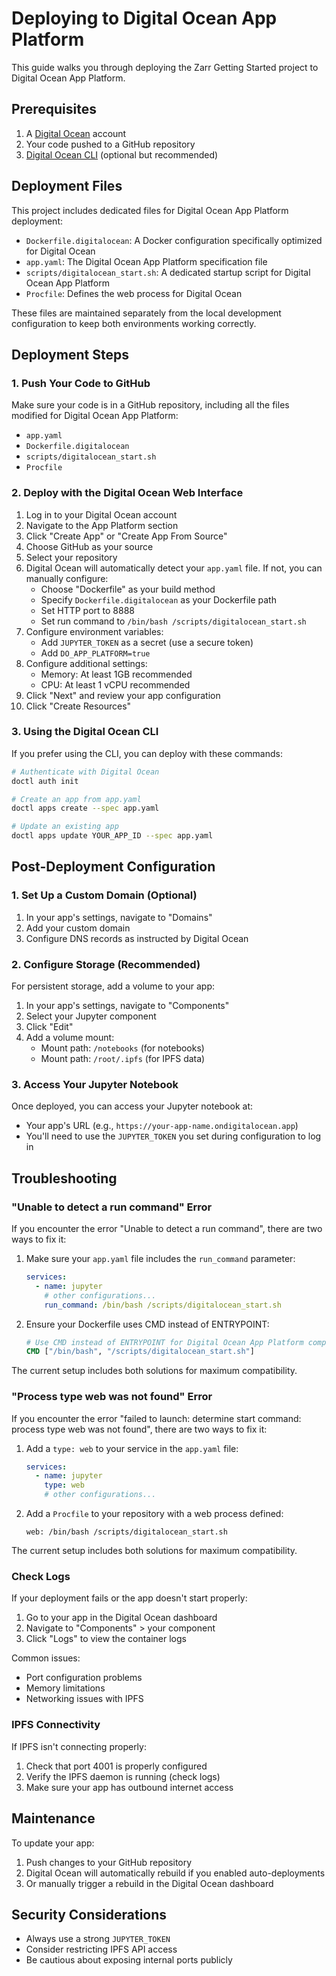 # Deploying to Digital Ocean App Platform

This guide walks you through deploying the Zarr Getting Started project to Digital Ocean App Platform.

## Prerequisites

1. A [Digital Ocean](https://www.digitalocean.com/) account
2. Your code pushed to a GitHub repository
3. [Digital Ocean CLI](https://docs.digitalocean.com/reference/doctl/how-to/install/) (optional but recommended)

## Deployment Files

This project includes dedicated files for Digital Ocean App Platform deployment:

- `Dockerfile.digitalocean`: A Docker configuration specifically optimized for Digital Ocean
- `app.yaml`: The Digital Ocean App Platform specification file
- `scripts/digitalocean_start.sh`: A dedicated startup script for Digital Ocean App Platform
- `Procfile`: Defines the web process for Digital Ocean

These files are maintained separately from the local development configuration to keep both environments working correctly.

## Deployment Steps

### 1. Push Your Code to GitHub

Make sure your code is in a GitHub repository, including all the files modified for Digital Ocean App Platform:
- `app.yaml`
- `Dockerfile.digitalocean`
- `scripts/digitalocean_start.sh`
- `Procfile`

### 2. Deploy with the Digital Ocean Web Interface

1. Log in to your Digital Ocean account
2. Navigate to the App Platform section
3. Click "Create App" or "Create App From Source"
4. Choose GitHub as your source
5. Select your repository
6. Digital Ocean will automatically detect your `app.yaml` file. If not, you can manually configure:
   - Choose "Dockerfile" as your build method
   - Specify `Dockerfile.digitalocean` as your Dockerfile path
   - Set HTTP port to 8888
   - Set run command to `/bin/bash /scripts/digitalocean_start.sh`
7. Configure environment variables:
   - Add `JUPYTER_TOKEN` as a secret (use a secure token)
   - Add `DO_APP_PLATFORM=true`
8. Configure additional settings:
   - Memory: At least 1GB recommended
   - CPU: At least 1 vCPU recommended
9. Click "Next" and review your app configuration
10. Click "Create Resources"

### 3. Using the Digital Ocean CLI

If you prefer using the CLI, you can deploy with these commands:

```bash
# Authenticate with Digital Ocean
doctl auth init

# Create an app from app.yaml
doctl apps create --spec app.yaml

# Update an existing app
doctl apps update YOUR_APP_ID --spec app.yaml
```

## Post-Deployment Configuration

### 1. Set Up a Custom Domain (Optional)

1. In your app's settings, navigate to "Domains"
2. Add your custom domain
3. Configure DNS records as instructed by Digital Ocean

### 2. Configure Storage (Recommended)

For persistent storage, add a volume to your app:

1. In your app's settings, navigate to "Components"
2. Select your Jupyter component
3. Click "Edit"
4. Add a volume mount:
   - Mount path: `/notebooks` (for notebooks)
   - Mount path: `/root/.ipfs` (for IPFS data)

### 3. Access Your Jupyter Notebook

Once deployed, you can access your Jupyter notebook at:
- Your app's URL (e.g., `https://your-app-name.ondigitalocean.app`)
- You'll need to use the `JUPYTER_TOKEN` you set during configuration to log in

## Troubleshooting

### "Unable to detect a run command" Error

If you encounter the error "Unable to detect a run command", there are two ways to fix it:

1. Make sure your `app.yaml` file includes the `run_command` parameter:
   ```yaml
   services:
     - name: jupyter
       # other configurations...
       run_command: /bin/bash /scripts/digitalocean_start.sh
   ```

2. Ensure your Dockerfile uses CMD instead of ENTRYPOINT:
   ```dockerfile
   # Use CMD instead of ENTRYPOINT for Digital Ocean App Platform compatibility
   CMD ["/bin/bash", "/scripts/digitalocean_start.sh"]
   ```

The current setup includes both solutions for maximum compatibility.

### "Process type web was not found" Error

If you encounter the error "failed to launch: determine start command: process type web was not found", there are two ways to fix it:

1. Add a `type: web` to your service in the `app.yaml` file:
   ```yaml
   services:
     - name: jupyter
       type: web
       # other configurations...
   ```

2. Add a `Procfile` to your repository with a web process defined:
   ```
   web: /bin/bash /scripts/digitalocean_start.sh
   ```

The current setup includes both solutions for maximum compatibility.

### Check Logs

If your deployment fails or the app doesn't start properly:

1. Go to your app in the Digital Ocean dashboard
2. Navigate to "Components" > your component
3. Click "Logs" to view the container logs

Common issues:
- Port configuration problems
- Memory limitations
- Networking issues with IPFS

### IPFS Connectivity

If IPFS isn't connecting properly:
1. Check that port 4001 is properly configured
2. Verify the IPFS daemon is running (check logs)
3. Make sure your app has outbound internet access

## Maintenance

To update your app:
1. Push changes to your GitHub repository
2. Digital Ocean will automatically rebuild if you enabled auto-deployments
3. Or manually trigger a rebuild in the Digital Ocean dashboard

## Security Considerations

- Always use a strong `JUPYTER_TOKEN`
- Consider restricting IPFS API access
- Be cautious about exposing internal ports publicly 